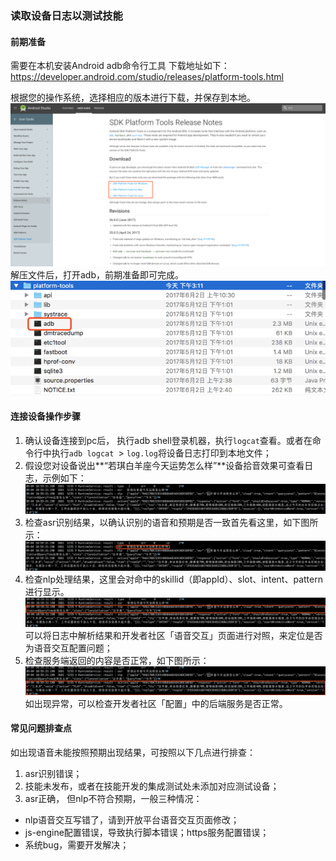 ### 读取设备日志以测试技能

#### 前期准备
需要在本机安装Android adb命令行工具
下载地址如下：https://developer.android.com/studio/releases/platform-tools.html

根据您的操作系统，选择相应的版本进行下载，并保存到本地。
![Alt text](images/1504509048966.png)
解压文件后，打开adb，前期准备即可完成。
![Alt text](images/1504509203773.png)


#### 连接设备操作步骤
1.	确认设备连接到pc后， 执行adb shell登录机器，执行`logcat`查看。或者在命令行中执行`adb logcat `> `log.log`将设备日志打印到本地文件；
2.	假设您对设备说出**“若琪白羊座今天运势怎么样”**设备拾音效果可查看日志，示例如下：
![Alt text](images/1504508977578.png)
3.	检查asr识别结果，以确认识别的语音和预期是否一致首先看这里，如下图所示：
![Alt text](images/1504509639246.png)
4.	检查nlp处理结果，这里会对命中的skillid（即appId）、slot、intent、pattern进行显示。
![Alt text](images/1504509751453.png)
可以将日志中解析结果和开发者社区「语音交互」页面进行对照，来定位是否为语音交互配置问题；
5. 检查服务端返回的内容是否正常，如下图所示：
![Alt text](images/1504513042969.png)
如出现异常，可以检查开发者社区「配置」中的后端服务是否正常。


#### 常见问题排查点
如出现语音未能按照预期出现结果，可按照以下几点进行排查：

1.	asr识别错误；
2.	技能未发布，或者在技能开发的集成测试处未添加对应测试设备；
3.	asr正确， 但nlp不符合预期，一般三种情况：

 - nlp语音交互写错了，请到开放平台语音交互页面修改；
 - js-engine配置错误，导致执行脚本错误；https服务配置错误；
 - 系统bug，需要开发解决；







